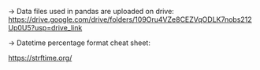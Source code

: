 -> Data files used in pandas are uploaded on drive:<br/>
https://drive.google.com/drive/folders/109Oru4VZe8CEZVqODLK7nobs212Up0U5?usp=drive_link

-> Datetime percentage format cheat sheet:

https://strftime.org/
